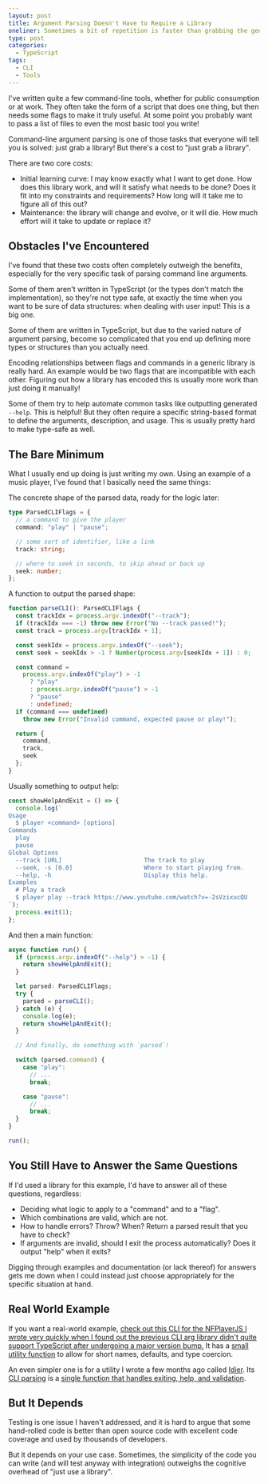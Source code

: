 ```yaml
---
layout: post
title: Argument Parsing Doesn't Have to Require a Library
oneliner: Sometimes a bit of repetition is faster than grabbing the generic solution.
type: post
categories:
  - TypeScript
tags:
  - CLI
  - Tools
---
```


I've written quite a few command-line tools, whether for public consumption or at work. They often take the form of a script that does one thing, but then needs some flags to make it truly useful. At some point you probably want to pass a list of files to even the most basic tool you write!

Command-line argument parsing is one of those tasks that everyone will tell you is solved: just grab a library! But there's a cost to "just grab a library".

There are two core costs:

- Initial learning curve: I may know exactly what I want to get done. How does this library work, and will it satisfy what needs to be done? Does it fit into my constraints and requirements? How long will it take me to figure all of this out?
- Maintenance: the library will change and evolve, or it will die. How much effort will it take to update or replace it? 

## Obstacles I've Encountered

I've found that these two costs often completely outweigh the benefits, especially for the very specific task of parsing command line arguments. 

Some of them aren't written in TypeScript (or the types don't match the implementation), so they're not type safe, at exactly the time when you want to be sure of data structures: when dealing with user input! This is a big one.

Some of them are written in TypeScript, but due to the varied nature of argument parsing, become so complicated that you end up defining more types or structures than you actually need.

Encoding relationships between flags and commands in a generic library is really hard. An example would be two flags that are incompatible with each other. Figuring out how a library has encoded this is usually more work than just doing it manually!

Some of them try to help automate common tasks like outputting generated `--help`. This is helpful! But they often require a specific string-based format to define the arguments, description, and usage. This is usually pretty hard to make type-safe as well.

## The Bare Minimum

What I usually end up doing is just writing my own. Using an example of a music player, I've found that I basically need the same things:

The concrete shape of the parsed data, ready for the logic later:

```ts
type ParsedCLIFlags = {
  // a command to give the player
  command: "play" | "pause";

  // some sort of identifier, like a link
  track: string;

  // where to seek in seconds, to skip ahead or back up
  seek: number;
};
```

A function to output the parsed shape:

```ts
function parseCLI(): ParsedCLIFlags {
  const trackIdx = process.argv.indexOf("--track");
  if (trackIdx === -1) throw new Error("No --track passed!");
  const track = process.argv[trackIdx + 1];

  const seekIdx = process.argv.indexOf("--seek");
  const seek = seekIdx > -1 ? Number(process.argv[seekIdx + 1]) : 0;

  const command =
    process.argv.indexOf("play") > -1
      ? "play"
      : process.argv.indexOf("pause") > -1
      ? "pause"
      : undefined;
  if (command === undefined)
    throw new Error("Invalid command, expected pause or play!");

  return {
    command,
    track,
    seek
  };
}
```

Usually something to output help:

```ts
const showHelpAndExit = () => {
  console.log(`
Usage
  $ player <command> [options]
Commands
  play
  pause
Global Options
  --track [URL]                       The track to play
  --seek, -s [0.0]                    Where to start playing from.
  --help, -h                          Display this help.
Examples
  # Play a track
  $ player play --track https://www.youtube.com/watch?v=-2sVzixucQU
`);
  process.exit(1);
};
```

And then a main function:

```ts
async function run() {
  if (process.argv.indexOf("--help") > -1) {
    return showHelpAndExit();
  }

  let parsed: ParsedCLIFlags;
  try {
    parsed = parseCLI();
  } catch (e) {
    console.log(e);
    return showHelpAndExit();
  }

  // And finally, do something with `parsed`!

  switch (parsed.command) {
    case "play":
      // ...
      break;

    case "pause":
      // ...
      break;
  }
}

run();
```

## You Still Have to Answer the Same Questions

If I'd used a library for this example, I'd have to answer all of these questions, regardless:

- Deciding what logic to apply to a "command" and to a "flag".
- Which combinations are valid, which are not.
- How to handle errors? Throw? When? Return a parsed result that you have to check?
- If arguments are invalid, should I exit the process automatically? Does it output "help" when it exits?

Digging through examples and documentation (or lack thereof) for answers gets me down when I could instead just choose appropriately for the specific situation at hand.

## Real World Example

If you want a real-world example, [check out this CLI for the NFPlayerJS I wrote very quickly when I found out the previous CLI arg library didn't quite support TypeScript after undergoing a major version bump.](https://github.com/spotify/NFPlayerJS/blob/5881a02a4e3a03dd441c4cf323395cfea4cdfc8e/src/cli.ts#L88) It has a [small utility function](https://github.com/spotify/NFPlayerJS/blob/5881a02a4e3a03dd441c4cf323395cfea4cdfc8e/src/cli.ts#L273-L308) to allow for short names, defaults, and type coercion.

An even simpler one is for a utility I wrote a few months ago called [Idier](/2020/01/05/keeping-my-digital-desk-clean-through-rules-and-tools.html). Its [CLI parsing](https://github.com/kirbysayshi/idier/blob/85aa052df6f8ead2a9d8eb7c2d29cc1df4dfd149/src/index.ts) is a [single function that handles exiting, help, and validation](https://github.com/kirbysayshi/idier/blob/85aa052df6f8ead2a9d8eb7c2d29cc1df4dfd149/src/index.ts#L16-L79).

## But It Depends

Testing is one issue I haven't addressed, and it is hard to argue that some hand-rolled code is better than open source code with excellent code coverage and used by thousands of developers.

But it depends on your use case. Sometimes, the simplicity of the code you can write (and will test anyway with integration) outweighs the cognitive overhead of "just use a library".